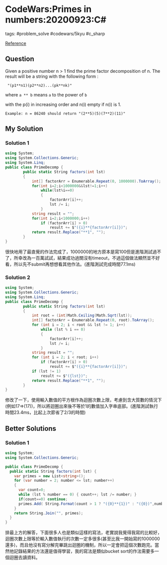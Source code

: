 # CodeWars:Primes in numbers:20200923:C\#

tags: #problem_solve #codewars/5kyu #c_sharp 

[Reference](https://www.codewars.com/kata/54d512e62a5e54c96200019e)

## Question

Given a positive number n > 1 find the prime factor decomposition of n. The result will be a string with the following form :

```
 "(p1**n1)(p2**n2)...(pk**nk)"
```

where `a ** b` means `a` to the power of `b`

with the p(i) in increasing order and n(i) empty if n(i) is 1.

```
Example: n = 86240 should return "(2**5)(5)(7**2)(11)"
```

## My Solution

### Solution 1

```C#
using System;
using System.Collections.Generic;
using System.Linq;
public class PrimeDecomp {
        public static String factors(int lst)
        {
            int[] factorArr = Enumerable.Repeat(0, 1000000).ToArray();
            for(int i=2;i<1000000&&lst!=1;i++)
                while(lst%i==0)
                {
                    factorArr[i]++;
                    lst /= i;
                }
            string result = "";
            for(int i=2;i<1000000;i++)
                if (factorArr[i] > 0)
                    result += $"({i}**{factorArr[i]})";
            return result.Replace("**1", "");
        }
}
```

很快地用了最直覺的作法完成了，1000000的地方原本是寫100但是進階測試過不了，所幸改為一百萬試試，結果成功過關沒有timeout，不過這個做法顯然並不好看，所以先不submit再想想看其他作法。(進階測試完成時間77.1ms)

### Solution 2

```C#
using System;
using System.Collections.Generic;
using System.Linq;
public class PrimeDecomp {
        public static String factors(int lst)
        {
            int root = (int)Math.Ceiling(Math.Sqrt(lst));
            int[] factorArr = Enumerable.Repeat(0, root).ToArray();
            for (int i = 2; i < root && lst != 1; i++)
                while (lst % i == 0)
                {
                    factorArr[i]++;
                    lst /= i;
                }
            string result = "";
            for (int i = 2; i < root; i++)
                if (factorArr[i] > 0)
                    result += $"({i}**{factorArr[i]})";
            if (lst != 1)
                result += $"({lst})";
            return result.Replace("**1", "");
        }
}
```

修改了一下，使用輸入數值的平方根作為迴圈次數上限，考慮到含大質數的情況下(例如17=>(17))，所以將迴圈出來後不等於1的數值加入字串底部。(進階測試執行時間23.4ms，比起上次節省了2/3的時間)

## Better Solutions

### Solution 1

```C#
using System;
using System.Collections.Generic;

public class PrimeDecomp {
  public static String factors(int lst) {
    var primes = new List<string>();
    for (var number = 2; number <= lst; number++)
    {
      var count=0;
      while (lst % number == 0) { count++; lst /= number; }                
      if(count==0) continue;
      primes.Add( String.Format(count > 1 ? "({0}**{1})" : "({0})",number,count));
    }
    return String.Join("", primes);
  }
}
```

排最上方的解答，下面很多人也是類似這樣的寫法，老實說我覺得我寫的比較好，迴圈次數上限等於輸入數值執行的次數一定多很多(甚至比我一開始寫的1000000還多)，而且他沒有寫分解完畢跳出迴圈的機制，所以一定會把這個次數跑完。當然他記錄結果的方法還是值得學習，我的寫法是類似bucket sort的作法需要多一個迴圈去讀資料。
